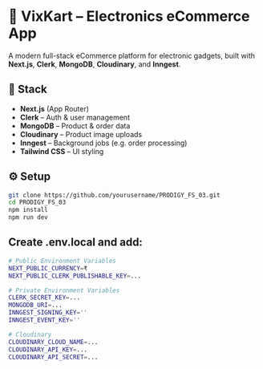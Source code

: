 # 🛒 VixKart – Electronics eCommerce App

A modern full-stack eCommerce platform for electronic gadgets, built with **Next.js**, **Clerk**, **MongoDB**, **Cloudinary**, and **Inngest**.

## 🔧 Stack

- **Next.js** (App Router)
- **Clerk** – Auth & user management
- **MongoDB** – Product & order data
- **Cloudinary** – Product image uploads
- **Inngest** – Background jobs (e.g. order processing)
- **Tailwind CSS** – UI styling

## ⚙️ Setup

```bash
git clone https://github.com/yourusername/PRODIGY_FS_03.git
cd PRODIGY_FS_03
npm install
npm run dev
```


## Create .env.local and add:

```bash
# Public Environment Variables
NEXT_PUBLIC_CURRENCY=₹
NEXT_PUBLIC_CLERK_PUBLISHABLE_KEY=...

# Private Environment Variables
CLERK_SECRET_KEY=...
MONGODB_URI=...
INNGEST_SIGNING_KEY=''
INNGEST_EVENT_KEY=''

# Cloudinary
CLOUDINARY_CLOUD_NAME=...
CLOUDINARY_API_KEY=...
CLOUDINARY_API_SECRET=...
```


